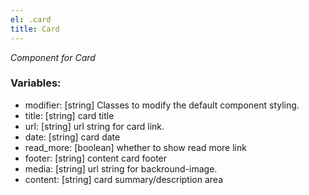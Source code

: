 ```yaml
---
el: .card
title: Card
---
```

_Component for Card_

### Variables:
* modifier: [string] Classes to modify the default component styling.
* title: [string] card title
* url: [string] url string for card link.
* date: [string] card date
* read_more: [boolean] whether to show read more link
* footer: [string] content card footer
* media: [string] url string for backround-image.
* content: [string] card summary/description area
